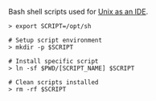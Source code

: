 Bash shell scripts used for [Unix as an IDE](https://github.com/rubenvanstaden/zlib/blob/main/slipbox/202304061649.md).

```shell
> export SCRIPT=/opt/sh

# Setup script environment
> mkdir -p $SCRIPT

# Install specific script
> ln -sf $PWD/[SCRIPT_NAME] $SCRIPT

# Clean scripts installed
> rm -rf $SCRIPT
```
